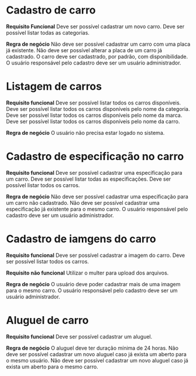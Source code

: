 # Cadastro de carro

**Requisito Funcional**
Deve ser possível cadastrar um novo carro.
Deve ser possível listar todas as categorias.

**Regra de negócio**
Não deve ser possível cadastrar um carro com uma placa já existente.
Não deve ser possível alterar a placa de um carro já cadastrado.
O carro deve ser cadastrado, por padrão, com disponibilidade.
O usuário responsável pelo cadastro deve ser um usuário administrador.


# Listagem de carros

**Requisito funcional**
Deve ser possível listar todos os carros disponíveis.
Deve ser possível listar todos os carros disponíveis pelo nome da categoria.
Deve ser possível listar todos os carros disponíveis pelo nome da marca.
Deve ser possível listar todos os carros disponíveis pelo nome da carro.

**Regra de negócio**
O usuário não precisa estar logado no sistema.


# Cadastro de especificação no carro

**Requisito funcional**
Deve ser possível cadastrar uma especificação para um carro.
Deve ser possível listar todas as especificações.
Deve ser possível listar todos os carros.

**Regra de negócio**
Não deve ser possível cadastrar uma especificação para um carro não cadastrado.
Não deve ser possível cadastrar uma especificação já existente para o mesmo carro.
O usuário responsável pelo cadastro deve ser um usuário administrador.


# Cadastro de iamgens do carro

**Requisito funcional**
Deve ser possível cadastrar a imagem do carro.
Deve ser possível listar todos os carros.

**Requisito não funcional**
Utilizar o multer para upload dos arquivos.

**Regra de negócio**
O usuário deve poder cadastrar mais de uma imagem para o mesmo carro.
O usuário responsável pelo cadastro deve ser um usuário administrador.


# Aluguel de carro

**Requisito funcional**
Deve ser possível cadastrar um aluguel.

**Regra de negócio**
O aluguel deve ter duração mínima de 24 horas.
Não deve ser possível cadastrar um novo aluguel caso já exista um aberto para o mesmo usuário.
Não deve ser possível cadastrar um novo aluguel caso já exista um aberto para o mesmo carro.